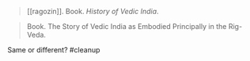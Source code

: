 > [[ragozin]]. Book. *History of Vedic India*.

> Book. The Story of Vedic India as Embodied Principally in the Rig-Veda.


Same or different? #cleanup 
